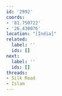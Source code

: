 ```yaml
---
id: '2992'
coords:
- '81.750722'
- '26.430076'
location: "[India]"
related:
  label: ''
  ids: []
next:
  label: ''
  ids: []
threads:
- Silk Road
- Islam
---
```


